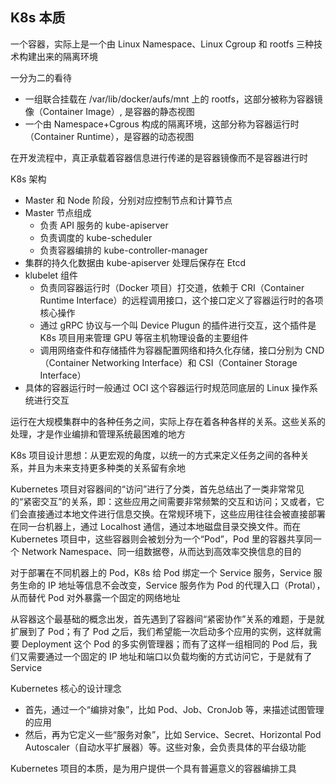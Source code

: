 ## K8s 本质

一个容器，实际上是一个由 Linux Namespace、Linux Cgroup 和 rootfs 三种技术构建出来的隔离环境

一分为二的看待
  - 一组联合挂载在 /var/lib/docker/aufs/mnt 上的 rootfs，这部分被称为容器镜像（Container Image）, 是容器的静态视图
  - 一个由 Namespace+Cgrous 构成的隔离环境，这部分称为容器运行时（Container Runtime），是容器的动态视图

在开发流程中，真正承载着容器信息进行传递的是容器镜像而不是容器进行时

K8s 架构
  - Master 和 Node 阶段，分别对应控制节点和计算节点
  - Master 节点组成
    - 负责 API 服务的 kube-apiserver
    - 负责调度的 kube-scheduler
    - 负责容器编排的 kube-controller-manager
  - 集群的持久化数据由 kube-apiserver 处理后保存在 Etcd
  - klubelet 组件
    - 负责同容器运行时（Docker 项目）打交道，依赖于 CRI（Container Runtime Interface）的远程调用接口，这个接口定义了容器运行时的各项核心操作
    - 通过 gRPC 协议与一个叫 Device Plugun 的插件进行交互，这个插件是 K8s 项目用来管理 GPU 等宿主机物理设备的主要组件
    - 调用网络查件和存储插件为容器配置网络和持久化存储，接口分别为 CND（Container Networking Interface）和 CSI（Container Storage Interface）
  - 具体的容器运行时一般通过 OCI 这个容器运行时规范同底层的 Linux 操作系统进行交互

运行在大规模集群中的各种任务之间，实际上存在着各种各样的关系。这些关系的处理，才是作业编排和管理系统最困难的地方

K8s 项目设计思想：从更宏观的角度，以统一的方式来定义任务之间的各种关系，并且为未来支持更多种类的关系留有余地

Kubernetes 项目对容器间的“访问”进行了分类，首先总结出了一类非常常见的“紧密交互”的关系，即：这些应用之间需要非常频繁的交互和访问；又或者，它们会直接通过本地文件进行信息交换。在常规环境下，这些应用往往会被直接部署在同一台机器上，通过 Localhost 通信，通过本地磁盘目录交换文件。而在 Kubernetes 项目中，这些容器则会被划分为一个“Pod”，Pod 里的容器共享同一个 Network Namespace、同一组数据卷，从而达到高效率交换信息的目的

对于部署在不同机器上的 Pod，K8s 给 Pod 绑定一个 Service 服务，Service 服务生命的 IP 地址等信息不会改变，Service 服务作为 Pod 的代理入口（Protal），从而替代 Pod 对外暴露一个固定的网络地址

从容器这个最基础的概念出发，首先遇到了容器间“紧密协作”关系的难题，于是就扩展到了 Pod；有了 Pod 之后，我们希望能一次启动多个应用的实例，这样就需要 Deployment 这个 Pod 的多实例管理器；而有了这样一组相同的 Pod 后，我们又需要通过一个固定的 IP 地址和端口以负载均衡的方式访问它，于是就有了 Service

Kubernetes 核心的设计理念
 - 首先，通过一个“编排对象”，比如 Pod、Job、CronJob 等，来描述试图管理的应用
 - 然后，再为它定义一些“服务对象”，比如 Service、Secret、Horizontal Pod Autoscaler（自动水平扩展器）等。这些对象，会负责具体的平台级功能

Kubernetes 项目的本质，是为用户提供一个具有普遍意义的容器编排工具